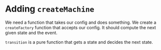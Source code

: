 # Adding `createMachine`

We need a function that takes our config and does something. We create a `createFactory` function that accepts our config. It should compute the next given state and the event. 

`transition` is a pure function that gets a state and decides the next state.

